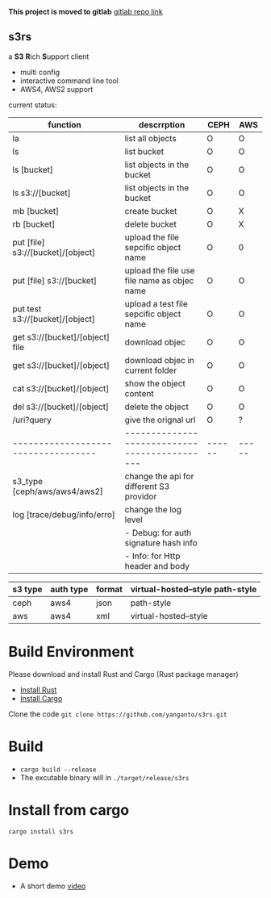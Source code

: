 **This project is moved to gitlab** [gitlab repo link](https://gitlab.com/yanganto/s3rs)

s3rs 
---
a **S3** **R**ich **S**upport client
- multi config
- interactive command line tool
- AWS4, AWS2 support

current status:  

| function                          | descrrption                                 | CEPH | AWS |
|-----------------------------------|---------------------------------------------|------|-----|
| la                                | list all objects                            | O    | O   |
| ls                                | list bucket                                 | O    | O   |
| ls [bucket]                       | list objects in the bucket                  | O    | O   |
| ls s3://[bucket]                  | list objects in the bucket                  | O    | O   |
| mb [bucket]                       | create bucket                               | O    | X   |
| rb [bucket]                       | delete bucket                               | O    | X   |
| put [file] s3://[bucket]/[object] | upload the file sepcific object name        | O    | 0   |
| put [file] s3://[bucket]          | upload the file use file name as objec name | O    | O   |
| put test s3://[bucket]/[object]   | upload a test file sepcific object name     | O    | O   |
| get s3://[bucket]/[object] file   | download objec                              | O    | O   |
| get s3://[bucket]/[object]        | download objec in current folder            | O    | O   |
| cat s3://[bucket]/[object]        | show the object content                     | O    | O   |
| del s3://[bucket]/[object]        | delete the object                           | O    | O   |
| /uri?query                        | give the orignal url                        | O    | ?   |
|-----------------------------------|---------------------------------------------|------|-----|
| s3\_type [ceph/aws/aws4/aws2]     | change the api for different S3 providor    |      |     |
| log [trace/debug/info/erro]       | change the log level                        |      |     |
|                                   | - Debug: for auth signature hash info       |      |     |
|                                   | - Info: for Http header and body            |      |     |

| s3 type | auth type | format | virtual-hosted–style path-style |
|---------|-----------|--------|---------------------------------|
| ceph    | aws4      | json   | path-style                      |
| aws     | aws4      | xml    | virtual-hosted–style            |



# Build Environment
Please download and install Rust and Cargo (Rust package manager)
- [Install Rust](https://www.rust-lang.org/en-US/install.html)
- [Install Cargo](https://crates.io/)

Clone the code
`git clone https://github.com/yanganto/s3rs.git`

# Build
- `cargo build --release`
- The excutable binary will in `./target/release/s3rs`

# Install from cargo
`cargo install s3rs`

# Demo
- A short demo [video](https://youtu.be/DnWQbDmBFpg)

